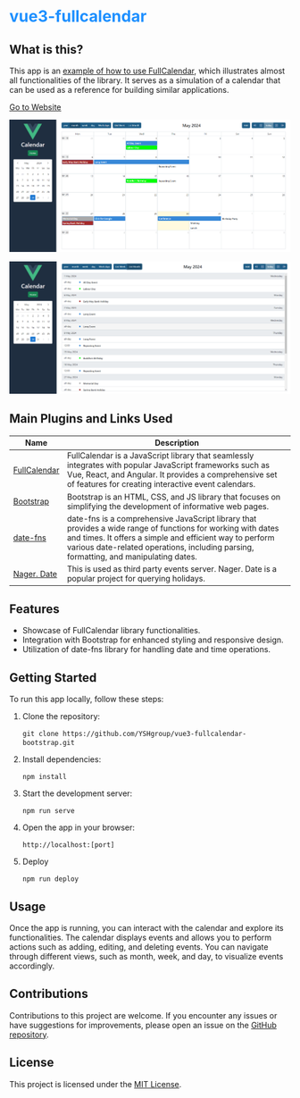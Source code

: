 <h1 style='color: dodgerblue;'> vue3-fullcalendar </h1>

## What is this?
This app is an [example of how to use FullCalendar](https://github.com/YSHgroup/vue3-fullcalendar-bootstrap.git), which illustrates almost all functionalities of the library. It serves as a simulation of a calendar that can be used as a reference for building similar applications.

[Go to Website](https://yshgroup.github.io/vue3-fullcalendar-bootstrap/)

![Sample Calendar-1](src/assets/fullcalendar-first-page.png)

![Sample Calendar](src/assets/fullcalendar-event-list.png)

## Main Plugins and Links Used
 | Name | Description |
 |-|-|
 |[FullCalendar](https://fullcalendar.io/) | FullCalendar is a JavaScript library that seamlessly integrates with popular JavaScript frameworks such as Vue, React, and Angular. It provides a comprehensive set of features for creating interactive event calendars.|
 |[Bootstrap](https://getbootstrap.com/)|Bootstrap is an HTML, CSS, and JS library that focuses on simplifying the development of informative web pages.|
 |[date-fns](https://date-fns.org/)|date-fns is a comprehensive JavaScript library that provides a wide range of functions for working with dates and times. It offers a simple and efficient way to perform various date-related operations, including parsing, formatting, and manipulating dates.|
 |[Nager. Date](https://date.nager.at)|This is used as third party events server. Nager. Date is a popular project for querying holidays.|

## Features
- Showcase of FullCalendar library functionalities.
- Integration with Bootstrap for enhanced styling and responsive design.
- Utilization of date-fns library for handling date and time operations.

## Getting Started
To run this app locally, follow these steps:

1. Clone the repository: 
   ```
   git clone https://github.com/YSHgroup/vue3-fullcalendar-bootstrap.git
   ```

2. Install dependencies:
   ```
   npm install
   ```

3. Start the development server:
   ```
   npm run serve
   ```

4. Open the app in your browser:
   ```
   http://localhost:[port]
   ```

5. Deploy
   ```
   npm run deploy
   ```

## Usage
Once the app is running, you can interact with the calendar and explore its functionalities. The calendar displays events and allows you to perform actions such as adding, editing, and deleting events. You can navigate through different views, such as month, week, and day, to visualize events accordingly.

## Contributions
Contributions to this project are welcome. If you encounter any issues or have suggestions for improvements, please open an issue on the [GitHub repository](https://github.com/example/vue3-fullcalendar).

## License
This project is licensed under the [MIT License](https://opensource.org/licenses/MIT).